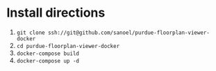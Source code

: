 Install directions
==================

1. `git clone ssh://git@github.com/sanoel/purdue-floorplan-viewer-docker`
2. `cd purdue-floorplan-viewer-docker`
3. `docker-compose build`
4. `docker-compose up -d`

